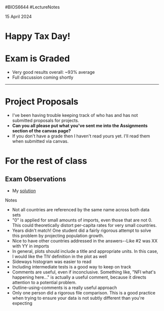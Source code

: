 #BIOS6644
#LectureNotes

15 April  2024

# Happy Tax Day!


# Exam is Graded
- Very good results overall: ~93% average
- Full discussion coming shortly

---
# Project Proposals
- I've been having trouble keeping track of who has and has not submitted proposals for projects.   
- **Can you all please put what you've sent me into the Assignments section of the canvas page?**   
- If you don't have a grade then I haven't read yours yet.  I'll read them when submitted via canvas.

# For the rest of class
## Exam Observations
  
- My [solution](https://github.com/BIOS6644/BIOS6644_Spring_2024/blob/main/Exam/JamesKing_BIOS6644_Exam_2024.ipynb)

Notes
- Not all countries are referenced by the same name across both data sets
- "0" is applied for small amounts of imports, even those that are not 0.  This could theoretically distort per-capita rates for very small countries.
- Years didn't match!  One student did a fairly rigorous attempt to solve this problem by projecting population growth.
- Nice to have other countries addressed in the answers--Like #2 was XX with YY in imports
- In general, plots should include a title and appropriate units.  In this case, I would like the TIV definition in the plot as well
- Sideways histogram was easier to read
- Including intermediate tests is a good way to keep on track
- Comments are useful, even if inconclusive.   Something like, "NFI what's happening here..." is actually a useful comment, because it directs attention to a potential problem.
- Outline-using-comments is a really useful approach
- Only one person did a rigorous file comparison.   This is a good practice when trying to ensure your data is not subtly different than you're expecting